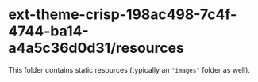 # ext-theme-crisp-198ac498-7c4f-4744-ba14-a4a5c36d0d31/resources

This folder contains static resources (typically an `"images"` folder as well).

